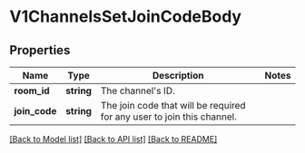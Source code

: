 # V1ChannelsSetJoinCodeBody

## Properties
Name | Type | Description | Notes
------------ | ------------- | ------------- | -------------
**room_id** | **string** | The channel&#x27;s ID. | 
**join_code** | **string** | The join code that will be required for any user to join this channel. | 

[[Back to Model list]](../../README.md#documentation-for-models) [[Back to API list]](../../README.md#documentation-for-api-endpoints) [[Back to README]](../../README.md)

